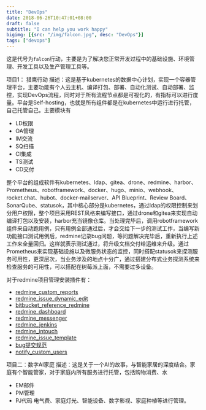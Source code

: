 ```yaml
---
title: "DevOps"
date: 2018-06-26T10:47:01+08:00
draft: false
subtitle: "I can help you work happy"
bigimg: [{src: "/img/falcon.jpg", desc: "DevOps"}]
tags: ["devops"]
---
```

这是代号为`falcon`行动，主要是为了解决您正常开发过程中的基础设施、环境管理、开发工具以及生产管理工具等。
<!--more-->
项目1： 猎鹰行动
描述：这是基于kubernetes的数据中心计划，实现一个容器管理平台，主要功能有个人云主机、编译打包、部署、自动化测试、自动部署、监控，实现DevOps流程，同时对于所有流程节点都是可视化的，有指标可以进行度量。平台是Self-hosting，也就是所有组件都是在kubernetes中运行进行托管，自己托管自己。主要模块有

- LD权限
- OA管理
- IM交流
- SQ扫描
- CI集成
- TS测试
- CD交付

整个平台的组成软件有kubernetes、ldap、gitea、drone、redmine、harbor、Prometheus、robotframework、docker、hugo、minio、webhook、rocket.chat、hubot、docker-mailserver、API Blueprint、Review Board、SonarQube、statusok，其中核心部分是kubernetes，通过ldap的权限控制来划分用户权限，整个项目采用REST风格来编写接口，通过drone和gitea来实现自动编译打包以及安装，harbor充当镜像仓库。当处理完毕后，调用robotframework组件来自动跑用例，只有用例全部通过后，才会交给下一步的测试工作，当编写新功能接口测试用例后，redmine记录bug问题，等问题解决完毕后，重新执行上述工作来全量回归。这样就表示测试通过，将升级文档交付给运维来升级。通过Prometheus来实现基础设施以及微服务状态的监控，同时搭配statusok来探测服务可用性，更深层次，当业务涉及的地点十分广，通过搭建分布式业务探测系统来检查服务的可用性，可以搭配在树莓派上面，不需要过多设备。

对于redmine项目管理安装插件有：

- [redmine_custom_reports](https://github.com/Restream/redmine_custom_reports)
- [redmine_issue_dynamic_edit](http://www.redmine.org/plugins/redmine_issue_dynamic_edit)
- [bitbucket_reference_redmine](http://www.redmine.org/plugins/bitbucket_reference_redmine)
- [redmine_dashboard](https://github.com/jgraichen/redmine_dashboard)
- [redmine_messenger](https://github.com/AlphaNodes/redmine_messenger)
- [redmine_jenkins](https://github.com/jbox-web/redmine_jenkins)
- [redmine_intouch](https://github.com/centosadmin/redmine_intouch)
- [redmine_issue_template](https://github.com/Restream/redmine_issue_template)
- [bug提交规范](https://zh.opensuse.org/openSUSE:%E6%8F%90%E4%BA%A4%E9%94%99%E8%AF%AF%E6%8A%A5%E5%91%8A)
- [notify_custom_users](https://github.com/Restream/notify_custom_users)

项目二：数字AI家庭
描述：这是关于一个AI的故事，与智能家居的深度结合。家庭有个智能管家，对于家庭内所有服务进行托管，包括购物消费、水
- EM邮件
- PM管理
- PJ代码
电气费、家庭灯光、智能设备、数字影视、家庭种植等进行管理。